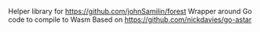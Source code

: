 Helper library for https://github.com/johnSamilin/forest
Wrapper around Go code to compile to Wasm
Based on https://github.com/nickdavies/go-astar